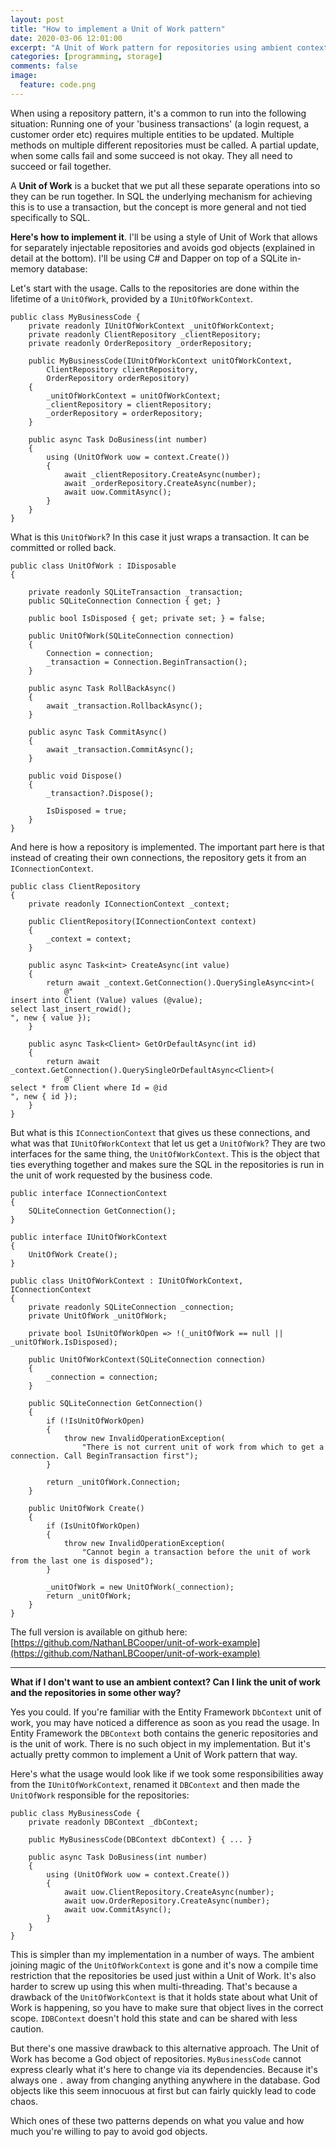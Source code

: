 ```yaml
---
layout: post
title: "How to implement a Unit of Work pattern"
date: 2020-03-06 12:01:00
excerpt: "A Unit of Work pattern for repositories using ambient context"
categories: [programming, storage]
comments: false
image:
  feature: code.png
---
```


When using a repository pattern, it's a common to run into the following situation: Running one of your 'business transactions' (a login request, a customer order etc) requires multiple entities to be updated. Multiple methods on multiple different repositories must be called. A partial update, when some calls fail and some succeed is not okay. They all need to succeed or fail together.

A **Unit of Work** is a bucket that we put all these separate operations into so they can be run together. In SQL the underlying mechanism for achieving this is to use a transaction, but the concept is more general and not tied specifically to SQL.

**Here's how to implement it**. I'll be using a style of Unit of Work that allows for separately injectable repositories and avoids god objects (explained in detail at the bottom). I'll be using C# and Dapper on top of a SQLite in-memory database:

Let's start with the usage. Calls to the repositories are done within the lifetime of a `UnitOfWork`, provided by a `IUnitOfWorkContext`.

    public class MyBusinessCode {
        private readonly IUnitOfWorkContext _unitOfWorkContext;
        private readonly ClientRepository _clientRepository;
        private readonly OrderRepository _orderRepository;

        public MyBusinessCode(IUnitOfWorkContext unitOfWorkContext,
            ClientRepository clientRepository,
            OrderRepository orderRepository)
        {
            _unitOfWorkContext = unitOfWorkContext;
            _clientRepository = clientRepository;
            _orderRepository = orderRepository;
        }

        public async Task DoBusiness(int number)
        {
            using (UnitOfWork uow = context.Create())
            {
                await _clientRepository.CreateAsync(number);
                await _orderRepository.CreateAsync(number);
                await uow.CommitAsync();
            }
        }
    }

What is this `UnitOfWork`? In this case it just wraps a transaction. It can be committed or rolled back.

    public class UnitOfWork : IDisposable
    {

        private readonly SQLiteTransaction _transaction;
        public SQLiteConnection Connection { get; }

        public bool IsDisposed { get; private set; } = false;

        public UnitOfWork(SQLiteConnection connection)
        {
            Connection = connection;
            _transaction = Connection.BeginTransaction();
        }

        public async Task RollBackAsync()
        {
            await _transaction.RollbackAsync();
        }

        public async Task CommitAsync()
        {
            await _transaction.CommitAsync();
        }

        public void Dispose()
        {
            _transaction?.Dispose();

            IsDisposed = true;
        }
    }

And here is how a repository is implemented. The important part here is that instead of creating their own connections, the repository gets it from an `IConnectionContext`.

    public class ClientRepository
    {
        private readonly IConnectionContext _context;

        public ClientRepository(IConnectionContext context)
        {
            _context = context;
        }

        public async Task<int> CreateAsync(int value)
        {
            return await _context.GetConnection().QuerySingleAsync<int>(
                @"
    insert into Client (Value) values (@value);
    select last_insert_rowid();
    ", new { value });
        }

        public async Task<Client> GetOrDefaultAsync(int id)
        {
            return await _context.GetConnection().QuerySingleOrDefaultAsync<Client>(
                @"
    select * from Client where Id = @id
    ", new { id });
        }
    }

But what is this `IConnectionContext` that gives us these connections, and what was that `IUnitOfWorkContext` that let us get a `UnitOfWork`? They are two interfaces for the same thing, the `UnitOfWorkContext`. This is the object that ties everything together and makes sure the SQL in the repositories is run in the unit of work requested by the business code.

    public interface IConnectionContext
    {
        SQLiteConnection GetConnection();
    }

    public interface IUnitOfWorkContext
    {
        UnitOfWork Create();
    }

    public class UnitOfWorkContext : IUnitOfWorkContext, IConnectionContext
    {
        private readonly SQLiteConnection _connection;
        private UnitOfWork _unitOfWork;

        private bool IsUnitOfWorkOpen => !(_unitOfWork == null || _unitOfWork.IsDisposed);

        public UnitOfWorkContext(SQLiteConnection connection)
        {
            _connection = connection;
        }

        public SQLiteConnection GetConnection()
        {
            if (!IsUnitOfWorkOpen)
            {
                throw new InvalidOperationException(
                    "There is not current unit of work from which to get a connection. Call BeginTransaction first");
            }

            return _unitOfWork.Connection;
        }

        public UnitOfWork Create()
        {
            if (IsUnitOfWorkOpen)
            {
                throw new InvalidOperationException(
                    "Cannot begin a transaction before the unit of work from the last one is disposed");
            }

            _unitOfWork = new UnitOfWork(_connection);
            return _unitOfWork;
        }
    }

The full version is available on github here: [https://github.com/NathanLBCooper/unit-of-work-example](https://github.com/NathanLBCooper/unit-of-work-example)

----------

**What if I don't want to use an ambient context? Can I link the unit of work and the repositories in some other way?**

Yes you could. If you're familiar with the Entity Framework `DbContext` unit of work, you may have noticed a difference as soon as you read the usage. In Entity Framework the `DBContext` both contains the generic repositories and is the unit of work. There is no such object in my implementation. But it's actually pretty common to implement a Unit of Work pattern that way.

Here's what the usage would look like if we took some responsibilities away from the `IUnitOfWorkContext`, renamed it `DBContext` and then made the `UnitOfWork` responsible for the repositories:

    public class MyBusinessCode {
        private readonly DBContext _dbContext;

        public MyBusinessCode(DBContext dbContext) { ... }

        public async Task DoBusiness(int number)
        {
            using (UnitOfWork uow = context.Create())
            {
                await uow.ClientRepository.CreateAsync(number);
                await uow.OrderRepository.CreateAsync(number);
                await uow.CommitAsync();
            }
        }
    }

This is simpler than my implementation in a number of ways. The ambient joining magic of the `UnitOfWorkContext` is gone and it's now a compile time restriction that the repositories be used just within a Unit of Work. It's also harder to screw up using this when multi-threading. That's because a drawback of the `UnitOfWorkContext` is that it holds state about what Unit of Work is happening, so you have to make sure that object lives in the correct scope. `IDBContext` doesn't hold this state and can be shared with less caution.

But there's one massive drawback to this alternative approach. The Unit of Work has become a God object of repositories. `MyBusinessCode` cannot express clearly what it's here to change via its dependencies. Because it's always one `.` away from changing anything anywhere in the database. God objects like this seem innocuous at first but can fairly quickly lead to code chaos.

Which ones of these two patterns depends on what you value and how much you're willing to pay to avoid god objects.
